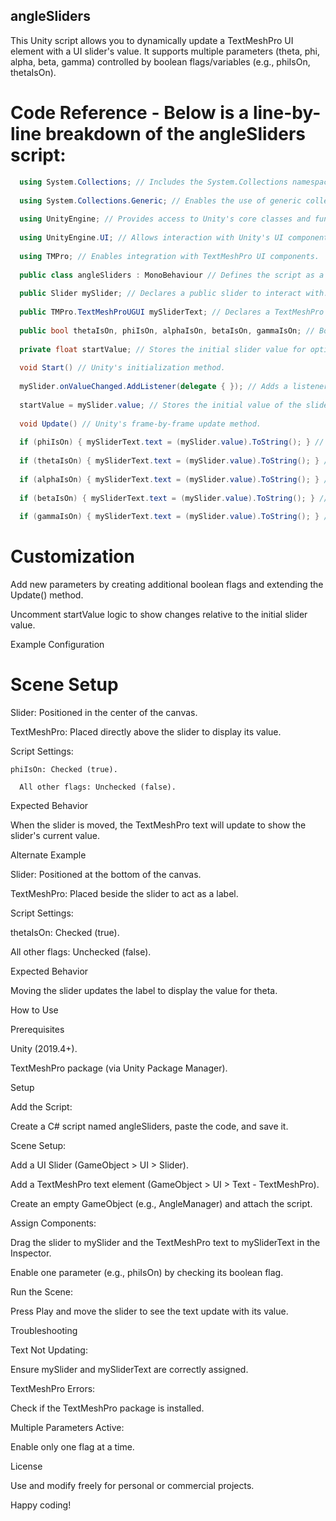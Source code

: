 ## angleSliders

  This Unity script allows you to dynamically update a TextMeshPro UI element with a UI slider's value. It supports multiple parameters (theta, phi, alpha, beta, gamma) controlled by boolean flags/variables (e.g., phiIsOn,     thetaIsOn).

# Code Reference - Below is a line-by-line breakdown of the angleSliders script:
```C#
  using System.Collections; // Includes the System.Collections namespace for handling collections.
  
  using System.Collections.Generic; // Enables the use of generic collections like List<>.
  
  using UnityEngine; // Provides access to Unity's core classes and functions.
  
  using UnityEngine.UI; // Allows interaction with Unity's UI components.
  
  using TMPro; // Enables integration with TextMeshPro UI components.
  
  public class angleSliders : MonoBehaviour // Defines the script as a MonoBehaviour for attaching to GameObjects.
  
  public Slider mySlider; // Declares a public slider to interact with.
  
  public TMPro.TextMeshProUGUI mySliderText; // Declares a TextMeshPro text element to display slider values.
  
  public bool thetaIsOn, phiIsOn, alphaIsOn, betaIsOn, gammaIsOn; // Boolean flags to toggle specific parameters.
  
  private float startValue; // Stores the initial slider value for optional relative calculations.
  
  void Start() // Unity's initialization method.
  
  mySlider.onValueChanged.AddListener(delegate { }); // Adds a listener to execute code when the slider value changes.
  
  startValue = mySlider.value; // Stores the initial value of the slider.
  
  void Update() // Unity's frame-by-frame update method.
  
  if (phiIsOn) { mySliderText.text = (mySlider.value).ToString(); } // Updates the text if phiIsOn is true.
  
  if (thetaIsOn) { mySliderText.text = (mySlider.value).ToString(); } // Updates the text if thetaIsOn is true.
  
  if (alphaIsOn) { mySliderText.text = (mySlider.value).ToString(); } // Updates the text if alphaIsOn is true.
  
  if (betaIsOn) { mySliderText.text = (mySlider.value).ToString(); } // Updates the text if betaIsOn is true.
  
  if (gammaIsOn) { mySliderText.text = (mySlider.value).ToString(); } // Updates the text if gammaIsOn is true.
```
# Customization

  Add new parameters by creating additional boolean flags and extending the Update() method.
  
  Uncomment startValue logic to show changes relative to the initial slider value.
  
  Example Configuration

# Scene Setup

  Slider: Positioned in the center of the canvas.
  
  TextMeshPro: Placed directly above the slider to display its value.
  
  Script Settings:
  
    phiIsOn: Checked (true).
    
      All other flags: Unchecked (false).
  
  Expected Behavior
  
  When the slider is moved, the TextMeshPro text will update to show the slider's current value.
  
  Alternate Example
  
  Slider: Positioned at the bottom of the canvas.
  
  TextMeshPro: Placed beside the slider to act as a label.

Script Settings:

thetaIsOn: Checked (true).

All other flags: Unchecked (false).

Expected Behavior

Moving the slider updates the label to display the value for theta.

How to Use

Prerequisites

Unity (2019.4+).

TextMeshPro package (via Unity Package Manager).

Setup

Add the Script:

Create a C# script named angleSliders, paste the code, and save it.

Scene Setup:

Add a UI Slider (GameObject > UI > Slider).

Add a TextMeshPro text element (GameObject > UI > Text - TextMeshPro).

Create an empty GameObject (e.g., AngleManager) and attach the script.

Assign Components:

Drag the slider to mySlider and the TextMeshPro text to mySliderText in the Inspector.

Enable one parameter (e.g., phiIsOn) by checking its boolean flag.

Run the Scene:

Press Play and move the slider to see the text update with its value.

Troubleshooting

Text Not Updating:

Ensure mySlider and mySliderText are correctly assigned.

TextMeshPro Errors:

Check if the TextMeshPro package is installed.

Multiple Parameters Active:

Enable only one flag at a time.

License

Use and modify freely for personal or commercial projects.

Happy coding!

